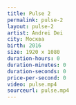 ```yaml
---
title: Pulse 2
permalink: pulse-2
layout: pulse-2
artist: Andrei Dei
city: Москва
birth: 2016
size: 1920 x 1080
duration-hours: 0
duration-minutes: 0
duration-seconds: 0
price-per-second: 0
video: pulse.mp4
sourceurl: pulse.mp4
---
```

